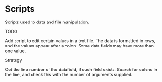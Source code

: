 # Scripts
Scripts used to data and file manipulation.

TODO

Add script to edit certain values in a text file. The data is formatted in
rows, and the values appear after a colon. Some data fields may have more than
one value.

  Strategy
  
  Get the line number of the datafield, if such field exists. Search for colons
  in the line, and check this with the number of arguments supplied. 
